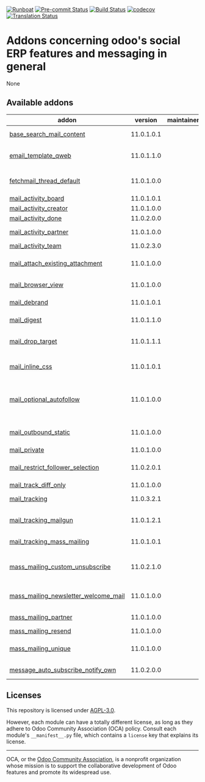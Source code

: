 
[![Runboat](https://img.shields.io/badge/runboat-Try%20me-875A7B.png)](https://runboat.odoo-community.org/builds?repo=OCA/social&target_branch=11.0)
[![Pre-commit Status](https://github.com/OCA/social/actions/workflows/pre-commit.yml/badge.svg?branch=11.0)](https://github.com/OCA/social/actions/workflows/pre-commit.yml?query=branch%3A11.0)
[![Build Status](https://github.com/OCA/social/actions/workflows/test.yml/badge.svg?branch=11.0)](https://github.com/OCA/social/actions/workflows/test.yml?query=branch%3A11.0)
[![codecov](https://codecov.io/gh/OCA/social/branch/11.0/graph/badge.svg)](https://codecov.io/gh/OCA/social)
[![Translation Status](https://translation.odoo-community.org/widgets/social-11-0/-/svg-badge.svg)](https://translation.odoo-community.org/engage/social-11-0/?utm_source=widget)

<!-- /!\ do not modify above this line -->

# Addons concerning odoo's social ERP features and messaging in general

None

<!-- /!\ do not modify below this line -->

<!-- prettier-ignore-start -->

[//]: # (addons)

Available addons
----------------
addon | version | maintainers | summary
--- | --- | --- | ---
[base_search_mail_content](base_search_mail_content/) | 11.0.1.0.1 |  | Base Search Mail Content
[email_template_qweb](email_template_qweb/) | 11.0.1.1.0 |  | Use the QWeb templating mechanism for emails
[fetchmail_thread_default](fetchmail_thread_default/) | 11.0.1.0.0 |  | Post unkonwn messages to an existing thread
[mail_activity_board](mail_activity_board/) | 11.0.1.0.1 |  | Add Activity Boards
[mail_activity_creator](mail_activity_creator/) | 11.0.1.0.0 |  | Show activities creator
[mail_activity_done](mail_activity_done/) | 11.0.2.0.0 |  | Mail Activity Done
[mail_activity_partner](mail_activity_partner/) | 11.0.1.0.0 |  | Add Partner to Activities
[mail_activity_team](mail_activity_team/) | 11.0.2.3.0 |  | Add Teams to Activities
[mail_attach_existing_attachment](mail_attach_existing_attachment/) | 11.0.1.0.0 |  | Adding attachment on the object by sending this one
[mail_browser_view](mail_browser_view/) | 11.0.1.0.0 |  | Add 'View this email in browser' feature
[mail_debrand](mail_debrand/) | 11.0.1.0.1 |  | Remove Odoo branding in sent emails
[mail_digest](mail_digest/) | 11.0.1.1.0 |  | Basic digest mail handling.
[mail_drop_target](mail_drop_target/) | 11.0.1.1.1 |  | Attach emails to Odoo by dragging them from your desktop
[mail_inline_css](mail_inline_css/) | 11.0.1.0.1 |  | Convert style tags in inline style in your mails
[mail_optional_autofollow](mail_optional_autofollow/) | 11.0.1.0.0 |  | Choose if you want to automatically add new recipients as followers on mail.compose.message
[mail_outbound_static](mail_outbound_static/) | 11.0.1.0.0 |  | Allows you to configure the from header for a mail server.
[mail_private](mail_private/) | 11.0.1.0.0 |  | Create private emails
[mail_restrict_follower_selection](mail_restrict_follower_selection/) | 11.0.2.0.1 |  | Define a domain from which followers can be selected
[mail_track_diff_only](mail_track_diff_only/) | 11.0.1.0.0 |  | Mail track diff only
[mail_tracking](mail_tracking/) | 11.0.3.2.1 |  | Email tracking system for all mails sent
[mail_tracking_mailgun](mail_tracking_mailgun/) | 11.0.1.2.1 |  | Mail tracking and Mailgun webhooks integration
[mail_tracking_mass_mailing](mail_tracking_mass_mailing/) | 11.0.1.0.1 |  | Improve mass mailing email tracking
[mass_mailing_custom_unsubscribe](mass_mailing_custom_unsubscribe/) | 11.0.2.1.0 |  | Know and track (un)subscription reasons, GDPR compliant
[mass_mailing_newsletter_welcome_mail](mass_mailing_newsletter_welcome_mail/) | 11.0.1.0.0 |  | Send an automated welcome mail to new newsletter subscribers
[mass_mailing_partner](mass_mailing_partner/) | 11.0.1.0.0 |  | Link partners with mass-mailing
[mass_mailing_resend](mass_mailing_resend/) | 11.0.1.0.0 |  | Resend mass mailings
[mass_mailing_unique](mass_mailing_unique/) | 11.0.1.0.0 |  | Avoids duplicate mailing lists and contacts
[message_auto_subscribe_notify_own](message_auto_subscribe_notify_own/) | 11.0.2.0.0 |  | Receive notifications of your own subscriptions

[//]: # (end addons)

<!-- prettier-ignore-end -->

## Licenses

This repository is licensed under [AGPL-3.0](LICENSE).

However, each module can have a totally different license, as long as they adhere to Odoo Community Association (OCA)
policy. Consult each module's `__manifest__.py` file, which contains a `license` key
that explains its license.

----
OCA, or the [Odoo Community Association](http://odoo-community.org/), is a nonprofit
organization whose mission is to support the collaborative development of Odoo features
and promote its widespread use.
